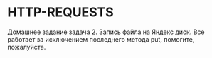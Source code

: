 # HTTP-REQUESTS
Домашнее задание задача 2. Запись файла на Яндекс диск.
Все работает за исключением последнего метода put, помогите, пожалуйста.
